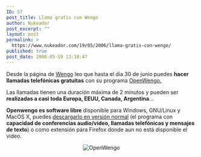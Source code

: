 ```yaml
---
ID: 57
post_title: Llama gratis con Wengo
author: Nukeador
post_excerpt: ""
layout: post
permalink: >
  https://www.nukeador.com/19/05/2006/llama-gratis-con-wengo/
published: true
post_date: 2006-05-19 13:10:47
---
```

Desde la página de <a title="Wengo Homepage" href="http://www.wengo.com/index.php/homepage">Wengo</a> leo que hasta el dia 30 de junio puedes <strong>hacer llamadas telefónicas gratuitas</strong> con su programa <a title="Openwengo Download" href="http://www.wengo.com/index.php?yawl[S]=wengo.public.download&yawl[K]=wengo.public.download">OpenWengo.</a>

Las llamadas tienen una duración máxima de 2 minutos y pueden ser <strong>realizadas a casi toda Europa, EEUU, Canada, Argentina</strong>...

<strong>Openwengo es software libre</strong> disponible para Windows, GNU/Linux y MacOS X, puedes <a title="Descargar OpenWengo" href="http://www.wengo.com/index.php?yawl[S]=wengo.public.download&yawl[K]=wengo.public.download">descargarlo en versión normal</a> (el programa con <strong>capacidad de conferencias audio/video, llamadas telefónicas y mensajes de texto</strong>) o como extensión para Firefox donde aun no está disponible el video.
<p align="center"><img align="middle" alt="OpenWengo" title="OpenWengo" src="https://www.openwengo.com/static_mp_wengo_fra_fra/telechargement/ill_wp_Linux.jpg" /></p>